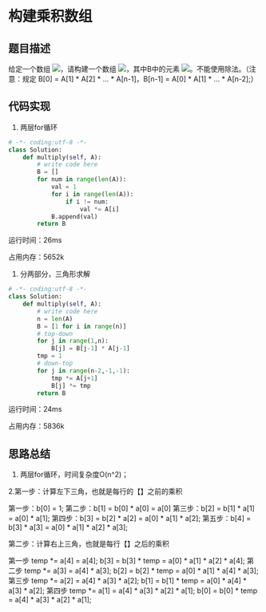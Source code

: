 # 构建乘积数组


## 题目描述


给定一个数组 <img src="http://latex.codecogs.com/gif.latex?A[0,1,...,n-1]" border="0"/>，请构建一个数组 <img src="http://latex.codecogs.com/gif.latex?B[0,1,...,n-1]" border="0"/>，其中B中的元素  <img src="http://latex.codecogs.com/gif.latex?B[i]=A[0]*A[1]*...*A[i-1]*A[i+1]*...*A[n-1]" border="0"/>。不能使用除法。（注意：规定 B[0] = A[1] * A[2] * ... * A[n-1]，B[n-1] = A[0] * A[1] * ... * A[n-2];）


## 代码实现

1. 两层for循环
```python
# -*- coding:utf-8 -*-
class Solution:
    def multiply(self, A):
        # write code here
        B = []
        for num in range(len(A)):
            val = 1
            for i in range(len(A)):
                if i != num:
                    val *= A[i]
            B.append(val)
        return B
```
运行时间：26ms

占用内存：5652k

1. 分两部分，三角形求解
```python
# -*- coding:utf-8 -*-
class Solution:
    def multiply(self, A):
        # write code here
        n = len(A)
        B = [1 for i in range(n)]
        # top-down
        for j in range(1,n):
            B[j] = B[j-1] * A[j-1]
        tmp = 1
        # down-top
        for j in range(n-2,-1,-1):
            tmp *= A[j+1]
            B[j] *= tmp
        return B
```
运行时间：24ms

占用内存：5836k




## 思路总结
1. 两层for循环，时间复杂度O(n^2)；

2.第一步：计算左下三角，也就是每行的【】之前的乘积

第一步：b[0] = 1;
第二步：b[1] = b[0] * a[0] = a[0]
第三步：b[2] = b[1] * a[1] = a[0] * a[1];
第四步：b[3] = b[2] * a[2] = a[0] * a[1] * a[2];
第五步：b[4] = b[3] * a[3] = a[0] * a[1] * a[2] * a[3];

第二步：计算右上三角，也就是每行【】之后的乘积

第一步
temp *= a[4] = a[4];
b[3] = b[3] * temp = a[0] * a[1] * a[2] * a[4];
第二步
temp *= a[3] = a[4] * a[3];
b[2] = b[2] * temp = a[0] * a[1] * a[4] * a[3];
第三步
temp *= a[2] = a[4] * a[3] * a[2];
b[1] = b[1] * temp = a[0] * a[4] * a[3] * a[2];
第四步
temp *= a[1] = a[4] * a[3] * a[2] * a[1];
b[0] = b[0] * temp = a[4] * a[3] * a[2] * a[1];